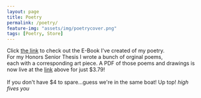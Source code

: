 ```yaml
---
layout: page
title: Poetry
permalink: /poetry/
feature-img: "assets/img/poetrycover.png"
tags: [Poetry, Store]
---
```



Click [the link](https://troy-demers.my-online.store/) to check out the E-Book I've created of my poetry. <br/>
For my Honors Senior Thesis I wrote a bunch of orginal poems, <br/> each with a corresponding art piece.
A PDF of those poems and drawings is <br/>
now live at the [link](https://troy-demers.my-online.store/) above for just $3.79! <br/>
<br/>
If you don't have $4 to spare...guess we're in the same boat! Up top! *high fives you*

